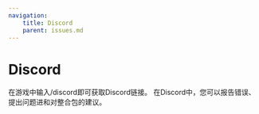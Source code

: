 ```yaml
---
navigation:
    title: Discord
    parent: issues.md
---
```


# Discord

在游戏中输入/discord即可获取Discord链接。
在Discord中，您可以报告错误、提出问题进和对整合包的建议。


